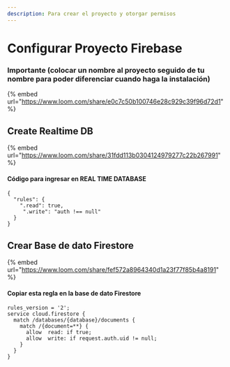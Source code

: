 ```yaml
---
description: Para crear el proyecto y otorgar permisos
---
```


# Configurar Proyecto Firebase

### Importante \(colocar un nombre al proyecto seguido de tu nombre para poder diferenciar cuando haga la instalación\)

{% embed url="https://www.loom.com/share/e0c7c50b100746e28c929c39f96d72d1" %}

## Create Realtime DB

{% embed url="https://www.loom.com/share/31fdd113b0304124979277c22b267991" %}

#### Código para ingresar en REAL TIME DATABASE

```text
{  
  "rules": {  
    ".read": true,  
     ".write": "auth !== null"  
  }  
}
```

## Crear  Base de dato Firestore

{% embed url="https://www.loom.com/share/fef572a8964340d1a23f77f85b4a8191" %}

#### Copiar esta regla en la base de dato Firestore

```text
rules_version = '2'; 
service cloud.firestore { 
  match /databases/{database}/documents {
    match /{document=**} {
      allow  read: if true;
      allow  write: if request.auth.uid != null;
    }
  }
}
```


